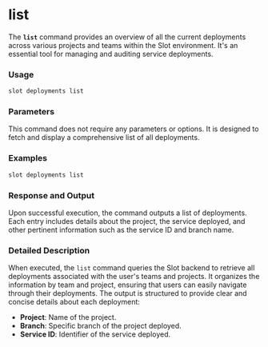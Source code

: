 # list

The **`list`** command provides an overview of all the current deployments across various projects and teams within the Slot environment. It's an essential tool for managing and auditing service deployments.

### Usage

```sh
slot deployments list
```

### Parameters

This command does not require any parameters or options. It is designed to fetch and display a comprehensive list of all deployments.

### Examples

```sh
slot deployments list
```

### Response and Output

Upon successful execution, the command outputs a list of deployments. Each entry includes details about the project, the service deployed, and other pertinent information such as the service ID and branch name.

### Detailed Description

When executed, the `list` command queries the Slot backend to retrieve all deployments associated with the user's teams and projects. It organizes the information by team and project, ensuring that users can easily navigate through their deployments. The output is structured to provide clear and concise details about each deployment:

- **Project**: Name of the project.
- **Branch**: Specific branch of the project deployed.
- **Service ID**: Identifier of the service deployed.